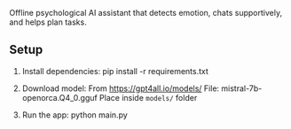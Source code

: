 Offline psychological AI assistant that detects emotion, chats supportively, and helps plan tasks.

## Setup

1. Install dependencies:
   pip install -r requirements.txt

2. Download model:
   From https://gpt4all.io/models/
   File: mistral-7b-openorca.Q4_0.gguf
   Place inside `models/` folder

3. Run the app:
   python main.py
